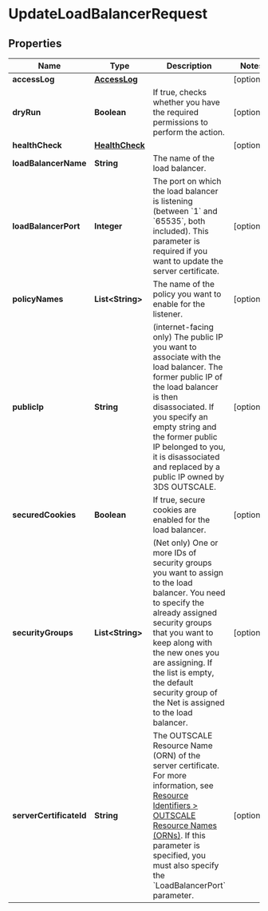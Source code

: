 

# UpdateLoadBalancerRequest


## Properties

| Name | Type | Description | Notes |
|------------ | ------------- | ------------- | -------------|
|**accessLog** | [**AccessLog**](AccessLog.md) |  |  [optional] |
|**dryRun** | **Boolean** | If true, checks whether you have the required permissions to perform the action. |  [optional] |
|**healthCheck** | [**HealthCheck**](HealthCheck.md) |  |  [optional] |
|**loadBalancerName** | **String** | The name of the load balancer. |  |
|**loadBalancerPort** | **Integer** | The port on which the load balancer is listening (between &#x60;1&#x60; and &#x60;65535&#x60;, both included). This parameter is required if you want to update the server certificate. |  [optional] |
|**policyNames** | **List&lt;String&gt;** | The name of the policy you want to enable for the listener. |  [optional] |
|**publicIp** | **String** | (internet-facing only) The public IP you want to associate with the load balancer. The former public IP of the load balancer is then disassociated. If you specify an empty string and the former public IP belonged to you, it is disassociated and replaced by a public IP owned by 3DS OUTSCALE. |  [optional] |
|**securedCookies** | **Boolean** | If true, secure cookies are enabled for the load balancer. |  [optional] |
|**securityGroups** | **List&lt;String&gt;** | (Net only) One or more IDs of security groups you want to assign to the load balancer. You need to specify the already assigned security groups that you want to keep along with the new ones you are assigning. If the list is empty, the default security group of the Net is assigned to the load balancer. |  [optional] |
|**serverCertificateId** | **String** | The OUTSCALE Resource Name (ORN) of the server certificate. For more information, see [Resource Identifiers &gt; OUTSCALE Resource Names (ORNs)](https://docs.outscale.com/en/userguide/Resource-Identifiers.html#_outscale_resource_names_orns). If this parameter is specified, you must also specify the &#x60;LoadBalancerPort&#x60; parameter. |  [optional] |



